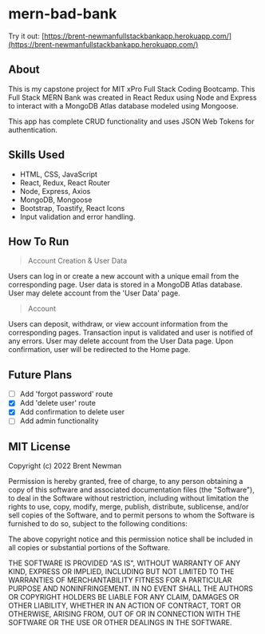 # mern-bad-bank

Try it out: [https://brent-newmanfullstackbankapp.herokuapp.com/](https://brent-newmanfullstackbankapp.herokuapp.com/)

## About

This is my capstone project for MIT xPro Full Stack Coding Bootcamp. This Full Stack MERN Bank was created in React Redux using Node and Express to interact with a MongoDB Atlas database modeled using Mongoose.

This app has complete CRUD functionality and uses JSON Web Tokens for authentication.

## Skills Used

<ul>
  <li> HTML, CSS, JavaScript
  <li> React, Redux, React Router
  <li> Node, Express, Axios
  <li> MongoDB, Mongoose
  <li> Bootstrap, Toastify, React Icons
  <li> Input validation and error handling.
</ul>

## How To Run

> Account Creation & User Data

Users can log in or create a new account with a unique email from the corresponding page. User data is stored in a MongoDB Atlas database.
User may delete account from the 'User Data' page.

> Account

Users can deposit, withdraw, or view account information from the corresponding pages. Transaction input is validated and user is notified of any errors.
User may delete account from the User Data page. Upon confirmation, user will be redirected to the Home page.

## Future Plans

-   [ ] Add 'forgot password' route
-   [x] Add 'delete user' route
-   [x] Add confirmation to delete user
-   [ ] Add admin functionality

## MIT License

Copyright (c) 2022 Brent Newman

Permission is hereby granted, free of charge, to any person obtaining a copy of this software and associated documentation files (the "Software"), to deal in the Software without restriction, including without limitation the rights to use, copy, modify, merge, publish, distribute, sublicense, and/or sell copies of the Software, and to permit persons to whom the Software is furnished to do so, subject to the following conditions:

The above copyright notice and this permission notice shall be included in all copies or substantial portions of the Software.

THE SOFTWARE IS PROVIDED "AS IS", WITHOUT WARRANTY OF ANY KIND, EXPRESS OR IMPLIED, INCLUDING BUT NOT LIMITED TO THE WARRANTIES OF MERCHANTABILITY FITNESS FOR A PARTICULAR PURPOSE AND NONINFRINGEMENT. IN NO EVENT SHALL THE AUTHORS OR COPYRIGHT HOLDERS BE LIABLE FOR ANY CLAIM, DAMAGES OR OTHER LIABILITY, WHETHER IN AN ACTION OF CONTRACT, TORT OR OTHERWISE, ARISING FROM, OUT OF OR IN CONNECTION WITH THE SOFTWARE OR THE USE OR OTHER DEALINGS IN THE SOFTWARE.
